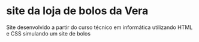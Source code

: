 # site da loja de bolos da Vera
 Site desenvolvido a partir do curso técnico em informática utilizando HTML e CSS simulando um site de bolos
